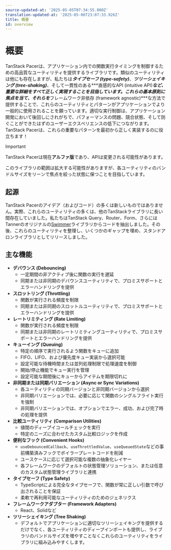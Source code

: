 ```yaml
---
source-updated-at: '2025-05-05T07:34:55.000Z'
translation-updated-at: '2025-05-06T23:07:33.926Z'
title: 概要
id: overview
---
```

# 概要

TanStack Pacerは、アプリケーション内での関数実行タイミングを制御するための高品質なユーティリティを提供するライブラリです。類似のユーティリティは他にも存在しますが、私たちは***タイプセーフ (type-safety)***、***ツリーシェイキング (tree-shaking)***、そして一貫性のある***直感的なAPI (intuitive API)***など、重要な詳細をすべて正しく実現することを目指しています。これらの基本原則に焦点を当て、それらを***フレームワーク非依存 (framework agnostic)***な方法で提供することで、これらのユーティリティとパターンがアプリケーションでより一般的に使用されることを願っています。適切な実行制御は、アプリケーション開発において後回しにされがちで、パフォーマンスの問題、競合状態、そして防ぐことができたはずのユーザーエクスペリエンスの低下につながります。TanStack Pacerは、これらの重要なパターンを最初から正しく実装するのに役立ちます！

> [!IMPORTANT]
> TanStack Pacerは現在**アルファ版**であり、APIは変更される可能性があります。
>
> このライブラリの範囲は拡大する可能性がありますが、各ユーティリティのバンドルサイズをリーンで焦点を絞った状態に保つことを目指しています。

## 起源

TanStack Pacerのアイデア（およびコード）の多くは新しいものではありません。実際、これらのユーティリティの多くは、他のTanStackライブラリに長い間存在していました。私たちはTanStack Query、Router、Form、さらにはTannerのオリジナルの[Swimmer](https://github.com/tannerlinsley/swimmer)ライブラリからコードを抽出しました。その後、これらのユーティリティを整理し、いくつかのギャップを埋め、スタンドアロンライブラリとしてリリースしました。

## 主な機能

- **デバウンス (Debouncing)**
  - 一定期間の非アクティブ後に関数の実行を遅延
  - 同期または非同期のデバウンスユーティリティで、プロミスサポートとエラーハンドリングを提供
- **スロットリング (Throttling)**
  - 関数が実行される頻度を制限
  - 同期または非同期のスロットルユーティリティで、プロミスサポートとエラーハンドリングを提供
- **レートリミティング (Rate Limiting)**
  - 関数が実行される頻度を制限
  - 同期または非同期のレートリミティングユーティリティで、プロミスサポートとエラーハンドリングを提供
- **キューイング (Queuing)**
  - 特定の順序で実行されるよう関数をキューに追加
  - FIFO、LIFO、および優先度キュー実装から選択可能
  - 設定可能な待機時間または並列処理制限で処理速度を制御
  - 開始/停止機能でキュー実行を管理
  - 設定可能な期間後にキューからアイテムを期限切れに
- **非同期または同期バリエーション (Async or Sync Variations)**
  - 各ユーティリティの同期バージョンと非同期バージョンから選択
  - 非同期バリエーションでは、必要に応じて関数のシングルフライト実行を強制
  - 非同期バリエーションでは、オプションでエラー、成功、および完了時の処理を提供
- **比較ユーティリティ (Comparison Utilities)**
  - 値間のディープイコールチェックを実行
  - 特定のニーズに合わせたカスタム比較ロジックを作成
- **便利なフック (Convenient Hooks)**
  - `useDebouncedCallback`、`useThrottledValue`、`useQueuedState`などの事前構築済みフックでボイラープレートコードを削減
  - ユースケースに応じて選択可能な複数の抽象化レイヤー
  - 各フレームワークのデフォルトの状態管理ソリューション、または任意のカスタム状態管理ライブラリと連携
- **タイプセーフ (Type Safety)**
  - TypeScriptによる完全なタイプセーフで、関数が常に正しい引数で呼び出されることを保証
  - 柔軟で再利用可能なユーティリティのためのジェネリクス
- **フレームワークアダプター (Framework Adapters)**
  - React、Solidなど
- **ツリーシェイキング (Tree Shaking)**
  - デフォルトでアプリケーションに適切なツリーシェイキングを提供するだけでなく、各ユーティリティのディープインポートも提供し、ライブラリのバンドルサイズを増やすことなくこれらのユーティリティをライブラリに組み込みやすくします。
